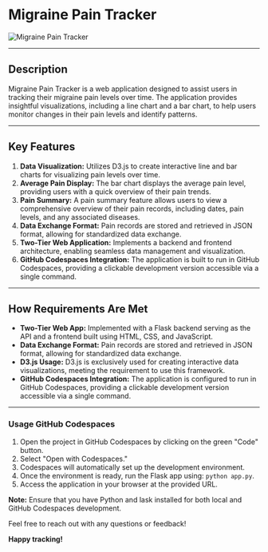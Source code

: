 # Migraine Pain Tracker

![Migraine Pain Tracker](migraine_pain_tracker.png)

---

## Description

Migraine Pain Tracker is a web application designed to assist users in tracking their migraine pain levels over time. The application provides insightful visualizations, including a line chart and a bar chart, to help users monitor changes in their pain levels and identify patterns.

---

## Key Features

1. **Data Visualization:** Utilizes D3.js to create interactive line and bar charts for visualizing pain levels over time.
2. **Average Pain Display:** The bar chart displays the average pain level, providing users with a quick overview of their pain trends.
3. **Pain Summary:** A pain summary feature allows users to view a comprehensive overview of their pain records, including dates, pain levels, and any associated diseases.
4. **Data Exchange Format:** Pain records are stored and retrieved in JSON format, allowing for standardized data exchange.
5. **Two-Tier Web Application:** Implements a backend and frontend architecture, enabling seamless data management and visualization.
6. **GitHub Codespaces Integration:** The application is built to run in GitHub Codespaces, providing a clickable development version accessible via a single command.

---

## How Requirements Are Met

- **Two-Tier Web App:** Implemented with a Flask backend serving as the API and a frontend built using HTML, CSS, and JavaScript.
- **Data Exchange Format:** Pain records are stored and retrieved in JSON format, allowing for standardized data exchange.
- **D3.js Usage:** D3.js is exclusively used for creating interactive data visualizations, meeting the requirement to use this framework.
- **GitHub Codespaces Integration:** The application is configured to run in GitHub Codespaces, providing a clickable development version accessible via a single command.

---

### Usage GitHub Codespaces

1. Open the project in GitHub Codespaces by clicking on the green "Code" button.
2. Select "Open with Codespaces."
3. Codespaces will automatically set up the development environment.
4. Once the environment is ready, run the Flask app using: `python app.py`.
5. Access the application in your browser at the provided URL.

**Note:** Ensure that you have Python and lask  installed for both local and GitHub Codespaces development.



Feel free to reach out with any questions or feedback!

**Happy tracking!**
